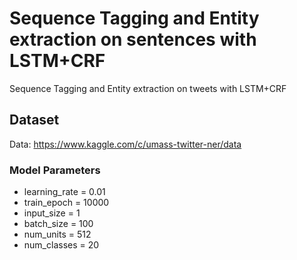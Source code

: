 # Sequence Tagging and Entity extraction on sentences with LSTM+CRF
Sequence Tagging and Entity extraction on tweets with LSTM+CRF

## Dataset
Data: https://www.kaggle.com/c/umass-twitter-ner/data

### Model Parameters
- learning_rate = 0.01
- train_epoch = 10000
- input_size = 1
- batch_size = 100
- num_units = 512
- num_classes = 20
